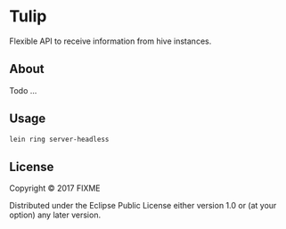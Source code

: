 # Tulip
Flexible API to receive information from hive instances.

## About
Todo ...
## Usage

```bash
lein ring server-headless
```
## License

Copyright © 2017 FIXME

Distributed under the Eclipse Public License either version 1.0 or (at
your option) any later version.
